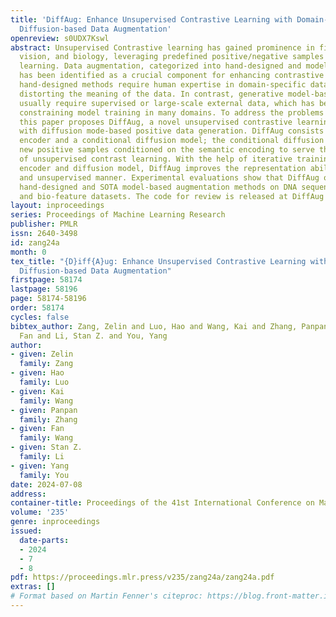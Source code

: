 ```yaml
---
title: 'DiffAug: Enhance Unsupervised Contrastive Learning with Domain-Knowledge-Free
  Diffusion-based Data Augmentation'
openreview: s0UDX7Kswl
abstract: Unsupervised Contrastive learning has gained prominence in fields such as
  vision, and biology, leveraging predefined positive/negative samples for representation
  learning. Data augmentation, categorized into hand-designed and model-based methods,
  has been identified as a crucial component for enhancing contrastive learning. However,
  hand-designed methods require human expertise in domain-specific data while sometimes
  distorting the meaning of the data. In contrast, generative model-based approaches
  usually require supervised or large-scale external data, which has become a bottleneck
  constraining model training in many domains. To address the problems presented above,
  this paper proposes DiffAug, a novel unsupervised contrastive learning technique
  with diffusion mode-based positive data generation. DiffAug consists of a semantic
  encoder and a conditional diffusion model; the conditional diffusion model generates
  new positive samples conditioned on the semantic encoding to serve the training
  of unsupervised contrast learning. With the help of iterative training of the semantic
  encoder and diffusion model, DiffAug improves the representation ability in an uninterrupted
  and unsupervised manner. Experimental evaluations show that DiffAug outperforms
  hand-designed and SOTA model-based augmentation methods on DNA sequence, visual,
  and bio-feature datasets. The code for review is released at DiffAug CODE.
layout: inproceedings
series: Proceedings of Machine Learning Research
publisher: PMLR
issn: 2640-3498
id: zang24a
month: 0
tex_title: "{D}iff{A}ug: Enhance Unsupervised Contrastive Learning with Domain-Knowledge-Free
  Diffusion-based Data Augmentation"
firstpage: 58174
lastpage: 58196
page: 58174-58196
order: 58174
cycles: false
bibtex_author: Zang, Zelin and Luo, Hao and Wang, Kai and Zhang, Panpan and Wang,
  Fan and Li, Stan Z. and You, Yang
author:
- given: Zelin
  family: Zang
- given: Hao
  family: Luo
- given: Kai
  family: Wang
- given: Panpan
  family: Zhang
- given: Fan
  family: Wang
- given: Stan Z.
  family: Li
- given: Yang
  family: You
date: 2024-07-08
address:
container-title: Proceedings of the 41st International Conference on Machine Learning
volume: '235'
genre: inproceedings
issued:
  date-parts:
  - 2024
  - 7
  - 8
pdf: https://proceedings.mlr.press/v235/zang24a/zang24a.pdf
extras: []
# Format based on Martin Fenner's citeproc: https://blog.front-matter.io/posts/citeproc-yaml-for-bibliographies/
---
```

